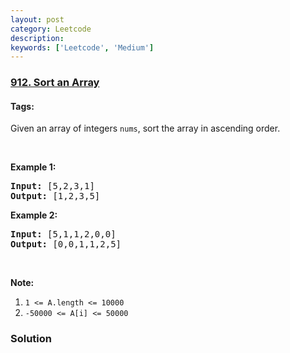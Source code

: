 ```yaml
---
layout: post
category: Leetcode
description: 
keywords: ['Leetcode', 'Medium']
---
```

### [912. Sort an Array](https://leetcode.com/problems/sort-an-array)

#### Tags: 

<div class="content__u3I1 question-content__JfgR"><div><p>Given an array of integers <code>nums</code>, sort the array in ascending order.</p>
<p> </p>
<ol>
</ol>
<p><strong>Example 1:</strong></p>
<pre><strong>Input:</strong> [5,2,3,1]
<strong>Output:</strong> [1,2,3,5]
</pre>
<p><strong>Example 2:</strong></p>
<pre><strong>Input: </strong>[5,1,1,2,0,0]
<strong>Output: </strong>[0,0,1,1,2,5]
</pre>
<p> </p>
<p><strong>Note:</strong></p>
<ol>
<li><code>1 &lt;= A.length &lt;= 10000</code></li>
<li><code>-50000 &lt;= A[i] &lt;= 50000</code></li>
</ol>
</div></div>

### Solution
